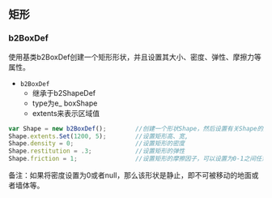 ## 矩形
### b2BoxDef 
使用基类b2BoxDef创建一个矩形形状，并且设置其大小、密度、弹性、摩擦力等属性。

- `b2BoxDef`
  - 继承于b2ShapeDef
  - type为e_ boxShape
  - extents来表示区域值

``` javascript
var Shape = new b2BoxDef();        //创建一个形状Shape，然后设置有关Shape的属性
Shape.extents.Set(1200, 5);        //设置矩形高、宽,
Shape.density = 0;                 //设置矩形的密度
Shape.restitution = .3;            //设置矩形的弹性
Shape.friction = 1;                //设置矩形的摩擦因子，可以设置为0-1之间任意一个数，0表示光滑，1表示强摩擦
```

备注：如果将密度设置为0或者null，那么该形状是静止，即不可被移动的地面或者墙体等。



